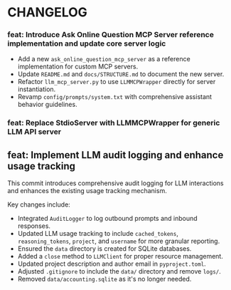 # CHANGELOG

### feat: Introduce Ask Online Question MCP Server reference implementation and update core server logic

- Add a new `ask_online_question_mcp_server` as a reference implementation for custom MCP servers.
- Update `README.md` and `docs/STRUCTURE.md` to document the new server.
- Refactor `llm_mcp_server.py` to use `LLMMCPWrapper` directly for server instantiation.
- Revamp `config/prompts/system.txt` with comprehensive assistant behavior guidelines.

### feat: Replace StdioServer with LLMMCPWrapper for generic LLM API server

## feat: Implement LLM audit logging and enhance usage tracking

This commit introduces comprehensive audit logging for LLM interactions and
enhances the existing usage tracking mechanism.

Key changes include:
- Integrated `AuditLogger` to log outbound prompts and inbound responses.
- Updated LLM usage tracking to include `cached_tokens`, `reasoning_tokens`,
  `project`, and `username` for more granular reporting.
- Ensured the `data` directory is created for SQLite databases.
- Added a `close` method to `LLMClient` for proper resource management.
- Updated project description and author email in `pyproject.toml`.
- Adjusted `.gitignore` to include the `data/` directory and remove `logs/`.
- Removed `data/accounting.sqlite` as it's no longer needed.
